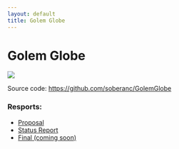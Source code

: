 ```yaml
---
layout: default
title: Golem Globe
---
```


# Golem Globe

![](https://www.ics.uci.edu/~wschallo/golemGlobe.png)

Source code: https://github.com/soberanc/GolemGlobe

### Resports:

 - [Proposal](https://github.com/soberanc/GolemGlobe/blob/master/docs/proposal.md)
 - [Status Report](https://github.com/soberanc/GolemGlobe/status.html)
 - [Final (coming soon)]()
